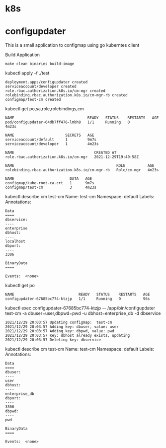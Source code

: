 # k8s
# configupdater
This is a small application to configmap using go kuberntes client

Build Application
    
    make clean binaries build-image
    
kubectl apply -f ./test

    deployment.apps/configupdater created
    serviceaccount/developer created
    role.rbac.authorization.k8s.io/cm-mgr created
    rolebinding.rbac.authorization.k8s.io/cm-mgr-rb created
    configmap/test-cm created

kubectl get po,sa,role,rolebindings,cm 

    NAME                                 READY   STATUS    RESTARTS   AGE
    pod/configupdater-64db7ff476-lmbh8   1/1     Running   0          4m23s
    
    NAME                       SECRETS   AGE
    serviceaccount/default     1         9m7s
    serviceaccount/developer   1         4m23s
    
    NAME                                    CREATED AT
    role.rbac.authorization.k8s.io/cm-mgr   2021-12-29T19:40:58Z
    
    NAME                                              ROLE          AGE
    rolebinding.rbac.authorization.k8s.io/cm-mgr-rb   Role/cm-mgr   4m23s
    
    NAME                         DATA   AGE
    configmap/kube-root-ca.crt   1      9m7s
    configmap/test-cm            3      4m23s

kubectl describe cm test-cm
    Name:         test-cm
    Namespace:    default
    Labels:       <none>
    Annotations:  <none>
    
    Data
    ====
    dbservice:
    ----
    enterprise
    dbhost:
    ----
    localhost
    dbport:
    ----
    3306
    
    BinaryData
    ====
    
    Events:  <none>
kubectl get po

    NAME                             READY   STATUS    RESTARTS   AGE
    configupdater-67685bc774-ktzjp   1/1     Running   0          96s

kubectl exec configupdater-67685bc774-ktzjp -- /app/bin/configupdater test-cm -a dbuser=user,dbpwd=pwd -u dbhost=enterprise_db -d dbservice

    2021/12/29 20:03:57 Updating configmap:  test-cm
    2021/12/29 20:03:57 Adding key: dbuser, value: user
    2021/12/29 20:03:57 Adding key: dbpwd, value: pwd
    2021/12/29 20:03:57 Key: dbhost already exists, updating
    2021/12/29 20:03:57 Deleting key: dbservice

kubectl describe cm test-cm 
    Name:         test-cm
    Namespace:    default
    Labels:       <none>
    Annotations:  <none>
    
    Data
    ====
    dbuser:
    ----
    user
    dbhost:
    ----
    enterprise_db
    dbport:
    ----
    3306
    dbpwd:
    ----
    pwd
    
    BinaryData
    ====
    
    Events:  <none>

